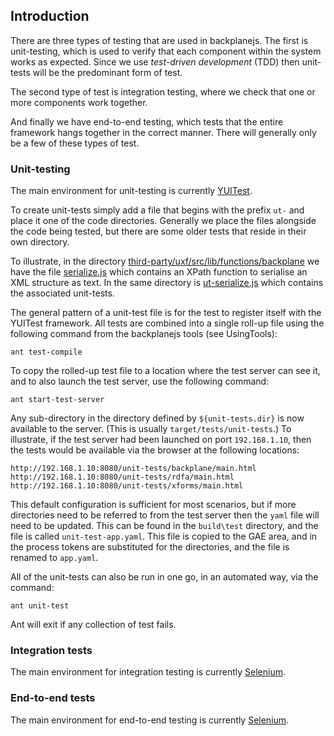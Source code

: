 ## Introduction ##

There are three types of testing that are used in backplanejs. The first is unit-testing, which is used to verify that each component within the system works as expected. Since we use _test-driven development_ (TDD) then unit-tests will be the predominant form of test.

The second type of test is integration testing, where we check that one or more components work together.

And finally we have end-to-end testing, which tests that the entire framework hangs together in the correct manner. There will generally only be a few of these types of test.

### Unit-testing ###
The main environment for unit-testing is currently [YUITest](http://developer.yahoo.com/yui/yuitest/).

To create unit-tests simply add a file that begins with the prefix `ut-` and place it one of the code directories. Generally we place the files alongside the code being tested, but there are some older tests that reside in their own directory.

To illustrate, in the directory [third-party/uxf/src/lib/functions/backplane](http://code.google.com/p/backplanejs/source/browse/third-party/uxf/src/lib/functions/backplane/) we have the file [serialize.js](http://code.google.com/p/backplanejs/source/browse/third-party/uxf/src/lib/functions/backplane/serialize.js) which contains an XPath function to serialise an XML structure as text. In the same directory is [ut-serialize.js](http://code.google.com/p/backplanejs/source/browse/third-party/uxf/src/lib/functions/backplane/ut-serialize.js) which contains the associated unit-tests.

The general pattern of a unit-test file is for the test to register itself with the YUITest framework. All tests are combined into a single roll-up file using the following command from the backplanejs tools (see UsingTools):
```
ant test-compile
```
To copy the rolled-up test file to a location where the test server can see it, and to also launch the test server, use the following command:
```
ant start-test-server
```
Any sub-directory in the directory defined by `${unit-tests.dir}` is now available to the server. (This is usually `target/tests/unit-tests`.) To illustrate, if the test server had been launched on port `192.168.1.10`, then the tests would be available via the browser at the following locations:
```
http://192.168.1.10:8080/unit-tests/backplane/main.html
http://192.168.1.10:8080/unit-tests/rdfa/main.html
http://192.168.1.10:8080/unit-tests/xforms/main.html
```
This default configuration is sufficient for most scenarios, but if more directories need to be referred to from the test server then the `yaml` file will need to be updated. This can be found in the `build\test` directory, and the file is called `unit-test-app.yaml`. This file is copied to the GAE area, and in the process tokens are substituted for the directories, and the file is renamed to `app.yaml`.

All of the unit-tests can also be run in one go, in an automated way, via the command:
```
ant unit-test
```
Ant will exit if any collection of test fails.

### Integration tests ###
The main environment for integration testing is currently [Selenium](http://selenium.openqa.org/).

### End-to-end tests ###
The main environment for end-to-end testing is currently [Selenium](http://selenium.openqa.org/).